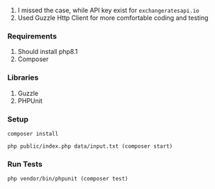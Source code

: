 1. I missed the case, while API key exist for `exchangeratesapi.io`
2. Used Guzzle Http Client for more comfortable coding and testing 


### Requirements
1. Should install php8.1
2. Composer

### Libraries
1. Guzzle
2. PHPUnit

### Setup
```shell
composer install
```
```shell
php public/index.php data/input.txt (composer start)
```

### Run Tests
```shell
php vendor/bin/phpunit (composer test)
```

